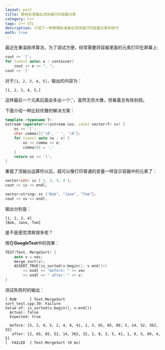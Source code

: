 ```yaml
---
layout: post
title: 使用标准输出流快速打印容器元素
category: C++
tags: C++ STL
description: 介绍了一种使用标准输出流快速打印容器元素的技巧
math: true
---
```


最近在重温排序算法，为了调试方便，经常需要将容器里面的元素打印在屏幕上:

``` c++
cout << '[';
for (const auto& e : container)
    cout << e << ", ";
cout << ']'
```

<!-- more -->

对于`[1, 2, 3, 4, 5]`，输出的内容为：

```
[1, 2, 3, 4, 5,]
```

这样最后一个元素后面会多出一个','，虽然无伤大雅，但看着总有些别扭。

下面介绍一种比较优雅的解决方案：

```c++
template <typename T>
ostream &operator<<(ostream &os, const vector<T> &v) {
    os << '[';
    char comma[]{'\0', ' ', '\0'};
    for (const auto &e : v) {
        os << comma << e;
        comma[0] = ','
    }
    return os << ']';
}
```

重载了流输出运算符以后，就可以像打印普通的变量一样显示容器中的元素了：

```c++
vector<int> iv { 1, 2, 3, 4 };
cout << iv << endl;

vector<string> sv {"Bob", "Jane", "Tom"};
cout << sv << endl;
```

输出分别是：

```
[1, 2, 3, 4]
[Bob, Jane, Tom]
```

是不是感觉清爽很多呢？

用在**GoogleTest**中的效果：

```c++
TEST(Test, MergeSort) {
    auto v = vec;
    merge_sort(v);
    ASSERT_TRUE(is_sorted(v.begin(), v.end()))
        << endl << "before: " << vec
        << endl << " after: " << v;
}
```

测试失败时的输出：

```
[ RUN      ] Test.MergeSort
sort_test.cpp:39: Failure
Value of: is_sorted(v.begin(), v.end())
  Actual: false
  Expected: true

  before: [5, 2, 9, 5, 2, 4, 8, 41, 1, 3, 65, 85, 89, 5, 14, 52, 362, 32]
   after: [2, 65, 85, 52, 14, 362, 32, 2, 8, 3, 5, 41, 1, 9, 5, 89, 4, 5]
[  FAILED  ] Test.MergeSort (0 ms)
```
